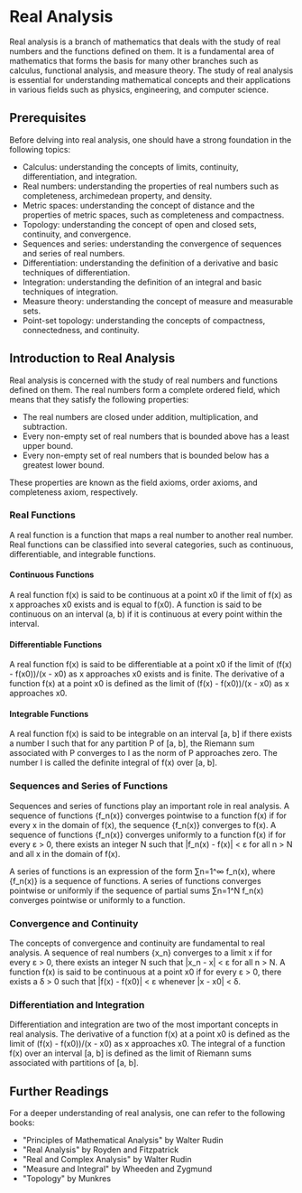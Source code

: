 # Real Analysis

Real analysis is a branch of mathematics that deals with the study of real numbers and the functions defined on them. It is a fundamental area of mathematics that forms the basis for many other branches such as calculus, functional analysis, and measure theory. The study of real analysis is essential for understanding mathematical concepts and their applications in various fields such as physics, engineering, and computer science.

## Prerequisites

Before delving into real analysis, one should have a strong foundation in the following topics:

- Calculus: understanding the concepts of limits, continuity, differentiation, and integration.
- Real numbers: understanding the properties of real numbers such as completeness, archimedean property, and density.
- Metric spaces: understanding the concept of distance and the properties of metric spaces, such as completeness and compactness.
- Topology: understanding the concept of open and closed sets, continuity, and convergence.
- Sequences and series: understanding the convergence of sequences and series of real numbers.
- Differentiation: understanding the definition of a derivative and basic techniques of differentiation.
- Integration: understanding the definition of an integral and basic techniques of integration.
- Measure theory: understanding the concept of measure and measurable sets.
- Point-set topology: understanding the concepts of compactness, connectedness, and continuity.

## Introduction to Real Analysis

Real analysis is concerned with the study of real numbers and functions defined on them. The real numbers form a complete ordered field, which means that they satisfy the following properties:

- The real numbers are closed under addition, multiplication, and subtraction.
- Every non-empty set of real numbers that is bounded above has a least upper bound.
- Every non-empty set of real numbers that is bounded below has a greatest lower bound.

These properties are known as the field axioms, order axioms, and completeness axiom, respectively.

### Real Functions

A real function is a function that maps a real number to another real number. Real functions can be classified into several categories, such as continuous, differentiable, and integrable functions.

#### Continuous Functions

A real function f(x) is said to be continuous at a point x0 if the limit of f(x) as x approaches x0 exists and is equal to f(x0). A function is said to be continuous on an interval (a, b) if it is continuous at every point within the interval.

#### Differentiable Functions

A real function f(x) is said to be differentiable at a point x0 if the limit of (f(x) - f(x0))/(x - x0) as x approaches x0 exists and is finite. The derivative of a function f(x) at a point x0 is defined as the limit of (f(x) - f(x0))/(x - x0) as x approaches x0.

#### Integrable Functions

A real function f(x) is said to be integrable on an interval [a, b] if there exists a number I such that for any partition P of [a, b], the Riemann sum associated with P converges to I as the norm of P approaches zero. The number I is called the definite integral of f(x) over [a, b].

### Sequences and Series of Functions

Sequences and series of functions play an important role in real analysis. A sequence of functions {f_n(x)} converges pointwise to a function f(x) if for every x in the domain of f(x), the sequence {f_n(x)} converges to f(x). A sequence of functions {f_n(x)} converges uniformly to a function f(x) if for every ε > 0, there exists an integer N such that |f_n(x) - f(x)| < ε for all n > N and all x in the domain of f(x).

A series of functions is an expression of the form ∑n=1^∞ f_n(x), where {f_n(x)} is a sequence of functions. A series of functions converges pointwise or uniformly if the sequence of partial sums ∑n=1^N f_n(x) converges pointwise or uniformly to a function.

### Convergence and Continuity

The concepts of convergence and continuity are fundamental to real analysis. A sequence of real numbers {x_n} converges to a limit x if for every ε > 0, there exists an integer N such that |x_n - x| < ε for all n > N. A function f(x) is said to be continuous at a point x0 if for every ε > 0, there exists a δ > 0 such that |f(x) - f(x0)| < ε whenever |x - x0| < δ.

### Differentiation and Integration

Differentiation and integration are two of the most important concepts in real analysis. The derivative of a function f(x) at a point x0 is defined as the limit of (f(x) - f(x0))/(x - x0) as x approaches x0. The integral of a function f(x) over an interval [a, b] is defined as the limit of Riemann sums associated with partitions of [a, b].

## Further Readings

For a deeper understanding of real analysis, one can refer to the following books:

- "Principles of Mathematical Analysis" by Walter Rudin
- "Real Analysis" by Royden and Fitzpatrick
- "Real and Complex Analysis" by Walter Rudin
- "Measure and Integral" by Wheeden and Zygmund
- "Topology" by Munkres
